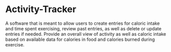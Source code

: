 # Activity-Tracker
A software that is meant to allow users to create entries for caloric intake and time spent exercising, review past entries, as well as delete or update entries if needed.  Provide an overall view of activity as well as caloric intake based on available data for calories in food and calories burned during exercise.
